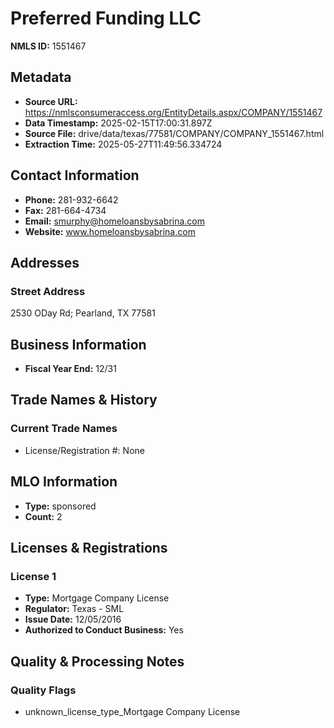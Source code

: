 # Preferred Funding LLC

**NMLS ID:** 1551467

## Metadata
- **Source URL:** https://nmlsconsumeraccess.org/EntityDetails.aspx/COMPANY/1551467
- **Data Timestamp:** 2025-02-15T17:00:31.897Z
- **Source File:** drive/data/texas/77581/COMPANY/COMPANY_1551467.html
- **Extraction Time:** 2025-05-27T11:49:56.334724

## Contact Information
- **Phone:** 281-932-6642
- **Fax:** 281-664-4734
- **Email:** smurphy@homeloansbysabrina.com
- **Website:** www.homeloansbysabrina.com

## Addresses
### Street Address
2530 ODay Rd; Pearland, TX 77581

## Business Information
- **Fiscal Year End:** 12/31

## Trade Names & History
### Current Trade Names
- License/Registration #: None

## MLO Information
- **Type:** sponsored
- **Count:** 2

## Licenses & Registrations

### License 1
- **Type:** Mortgage Company License
- **Regulator:** Texas - SML
- **Issue Date:** 12/05/2016
- **Authorized to Conduct Business:** Yes

## Quality & Processing Notes
### Quality Flags
- unknown_license_type_Mortgage Company License
